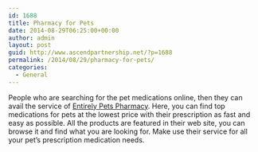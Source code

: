 ```yaml
---
id: 1688
title: Pharmacy for Pets
date: 2014-08-29T06:25:00+00:00
author: admin
layout: post
guid: http://www.ascendpartnership.net/?p=1688
permalink: /2014/08/29/pharmacy-for-pets/
categories:
  - General
---
```

People who are searching for the pet medications online, then they can avail the service of [Entirely Pets Pharmacy](http://entirelypetspharmacy.com/). Here, you can find top medications for pets at the lowest price with their prescription as fast and easy as possible. All the products are featured in their web site, you can browse it and find what you are looking for. Make use their service for all your pet&#8217;s prescription medication needs.